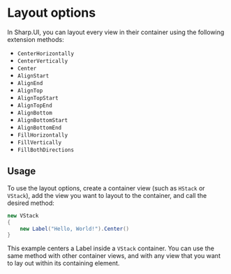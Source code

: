 # Layout options

In Sharp.UI, you can layout every view in their container using the following extension methods:

- `CenterHorizontally`
- `CenterVertically`
- `Center`
- `AlignStart`
- `AlignEnd`
- `AlignTop`
- `AlignTopStart`
- `AlignTopEnd`
- `AlignBottom`
- `AlignBottomStart`
- `AlignBottomEnd`
- `FillHorizontally`
- `FillVertically`
- `FillBothDirections`

## Usage

To use the layout options, create a container view (such as `HStack` or `VStack`), add the view you want to layout to the container, and call the desired method:

```cs
new VStack
{
    new Label("Hello, World!").Center()
}
```

This example centers a Label inside a `VStack` container. You can use the same method with other container views, and with any view that you want to lay out within its containing element.